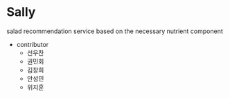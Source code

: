 # Sally
salad recommendation service based on the necessary nutrient component
- contributor
  - 선우찬
  - 권민회
  - 김창희
  - 안성민
  - 위지훈
